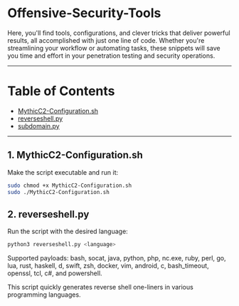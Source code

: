 # Offensive-Security-Tools

Here, you'll find tools, configurations, and clever tricks that deliver powerful results, all accomplished with just one line of code. Whether you're streamlining your workflow or automating tasks, these snippets will save you time and effort in your penetration testing and security operations.

---

# Table of Contents

- [MythicC2-Configuration.sh](#1-mythicc2-configurationsh)
- [reverseshell.py](#2-reverseshellpy)
- [subdomain.py](#3-subdomainpy)

---

## 1. MythicC2-Configuration.sh

Make the script executable and run it:

```bash
sudo chmod +x MythicC2-Configuration.sh
sudo ./MythicC2-Configuration.sh
```

## 2. reverseshell.py

Run the script with the desired language:

```bash
python3 reverseshell.py <language>
```
Supported payloads:
bash, socat, java, python, php, nc.exe, ruby, perl, go, lua, rust, haskell, d, swift, zsh, docker, vim, android, c, bash_timeout, openssl, tcl, c#, and powershell.

This script quickly generates reverse shell one-liners in various programming languages.


